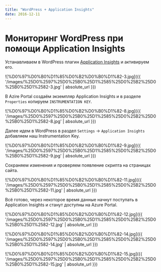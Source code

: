 ```yaml
---
title: "WordPress + Application Insights"
date: 2016-12-11
---
```

# Мониторинг WordPress при помощи Application Insights

Устанавливаем в WordPress плагин [Application Insights](https://wordpress.org/plugins/application-insights/) и активируем его.  
  

![%D0%97%D0%B0%D1%85%D0%B2%D0%B0%D1%82-3.jpg]({{ '/images/%25D0%2597%25D0%25B0%25D1%2585%25D0%25B2%25D0%25B0%25D1%2582-3.jpg' | absolute_url }})

В Azire Portal cоздаём экземпляр Application Insights и в разделе `Properties` копируем `INSTRUMENTATION KEY`.  
  
![%D0%97%D0%B0%D1%85%D0%B2%D0%B0%D1%82-8.jpg]({{ '/images/%25D0%2597%25D0%25B0%25D1%2585%25D0%25B2%25D0%25B0%25D1%2582-8.jpg' | absolute_url }})

  
Далее идем в WordPress в раздел `Settings` -> `Application Insights` добавляем наш Instrumentation Key.

![%D0%97%D0%B0%D1%85%D0%B2%D0%B0%D1%82-9.jpg]({{ '/images/%25D0%2597%25D0%25B0%25D1%2585%25D0%25B2%25D0%25B0%25D1%2582-9.jpg' | absolute_url }})

Сохраняем изменения и проверяем появление скрипта на страницах сайта.

![%D0%97%D0%B0%D1%85%D0%B2%D0%B0%D1%82-11.jpg]({{ '/images/%25D0%2597%25D0%25B0%25D1%2585%25D0%25B2%25D0%25B0%25D1%2582-11.jpg' | absolute_url }})

Всё готово, через некоторое время данные начнут поступать в Application Insights и станут доступны на Azure Portal.

  ![%D0%97%D0%B0%D1%85%D0%B2%D0%B0%D1%82-12.jpg]({{ '/images/%25D0%2597%25D0%25B0%25D1%2585%25D0%25B2%25D0%25B0%25D1%2582-12.jpg' | absolute_url }})

![%D0%97%D0%B0%D1%85%D0%B2%D0%B0%D1%82-14.jpg]({{ '/images/%25D0%2597%25D0%25B0%25D1%2585%25D0%25B2%25D0%25B0%25D1%2582-14.jpg' | absolute_url }})

![%D0%97%D0%B0%D1%85%D0%B2%D0%B0%D1%82-15.jpg]({{ '/images/%25D0%2597%25D0%25B0%25D1%2585%25D0%25B2%25D0%25B0%25D1%2582-15.jpg' | absolute_url }})
